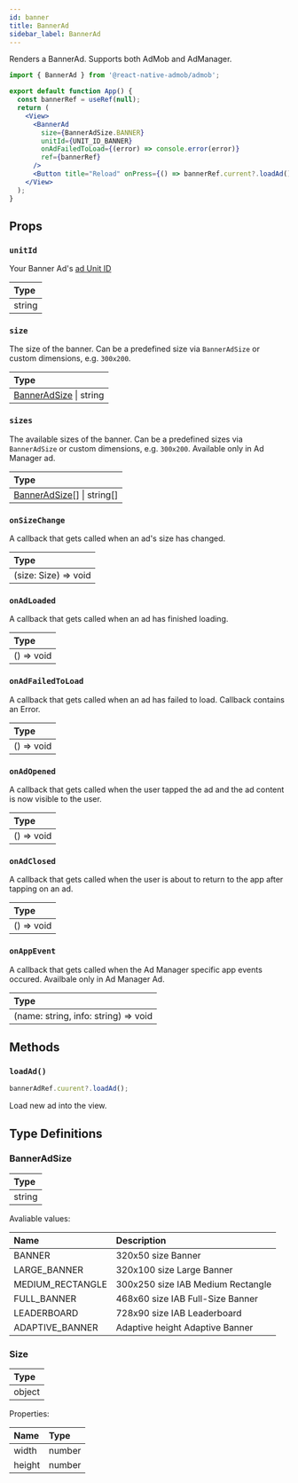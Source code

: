 ```yaml
---
id: banner
title: BannerAd
sidebar_label: BannerAd
---
```


Renders a BannerAd. Supports both AdMob and AdManager.

```jsx
import { BannerAd } from '@react-native-admob/admob';

export default function App() {
  const bannerRef = useRef(null);
  return (
    <View>
      <BannerAd
        size={BannerAdSize.BANNER}
        unitId={UNIT_ID_BANNER}
        onAdFailedToLoad={(error) => console.error(error)}
        ref={bannerRef}
      />
      <Button title="Reload" onPress={() => bannerRef.current?.loadAd()} />
    </View>
  );
}
```

## Props

### `unitId`

Your Banner Ad's [ad Unit ID](https://support.google.com/admob/answer/7356431)

| Type   |
| :----- |
| string |

### `size`

The size of the banner. Can be a predefined size via `BannerAdSize` or custom dimensions, e.g. `300x200`.

| Type                                    |
| :-------------------------------------- |
| [BannerAdSize](#banneradsize) \| string |

### `sizes`

The available sizes of the banner. Can be a predefined sizes via `BannerAdSize` or custom dimensions, e.g. `300x200`. Available only in Ad Manager ad.

| Type                                        |
| :------------------------------------------ |
| [BannerAdSize](#banneradsize)[] \| string[] |

### `onSizeChange`

A callback that gets called when an ad's size has changed.

| Type                 |
| :------------------- |
| (size: Size) => void |

### `onAdLoaded`

A callback that gets called when an ad has finished loading.

| Type       |
| :--------- |
| () => void |

### `onAdFailedToLoad`

A callback that gets called when an ad has failed to load. Callback contains an Error.

| Type       |
| :--------- |
| () => void |

### `onAdOpened`

A callback that gets called when the user tapped the ad and the ad content is now visible to the user.

| Type       |
| :--------- |
| () => void |

### `onAdClosed`

A callback that gets called when the user is about to return to the app after tapping on an ad.

| Type       |
| :--------- |
| () => void |

### `onAppEvent`

A callback that gets called when the Ad Manager specific app events occured. Availbale only in Ad Manager Ad.

| Type                                 |
| :----------------------------------- |
| (name: string, info: string) => void |

## Methods

### `loadAd()`

```js
bannerAdRef.cuurent?.loadAd();
```

Load new ad into the view.

## Type Definitions

### BannerAdSize

| Type   |
| :----- |
| string |

Avaliable values:

| Name             | Description                       |
| :--------------- | :-------------------------------- |
| BANNER           | 320x50 size Banner                |
| LARGE_BANNER     | 320x100 size Large Banner         |
| MEDIUM_RECTANGLE | 300x250 size IAB Medium Rectangle |
| FULL_BANNER      | 468x60 size IAB Full-Size Banner  |
| LEADERBOARD      | 728x90 size IAB Leaderboard       |
| ADAPTIVE_BANNER  | Adaptive height Adaptive Banner   |

### Size

| Type   |
| :----- |
| object |

Properties:

| Name   | Type   |
| :----- | :----- |
| width  | number |
| height | number |